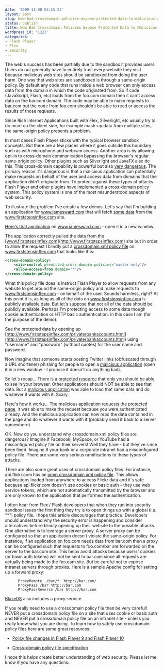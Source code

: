 ```yaml
---
date: '2009-11-08 03:15:22'
layout: post
slug: how-bad-crossdomain-policies-expose-protected-data-to-malicious-applications
status: publish
title: How Bad Crossdomain Policies Expose Protected Data to Malicious Applications
wordpress_id: '1323'
categories:
- Flash Player
- Flex
- Security
---
```


The web's success has been partially due to the sandbox it provides users.  Users do not generally have to entirely trust every website they visit because malicious web sites should be sandboxed from doing the user harm.  One way that web sites are sandboxed is through a same-origin policy.  By default any code that runs inside a web browser can only access data from the domain in which the code originated from.  So if code (JavaScript, Flash, etc) loads from the foo.com domain then it can't access data on the bar.com domain.  The code may be able to make requests to bar.com but the code from foo.com shouldn't be able to read or access the results of those requests.

Since Rich Internet Applications built with Flex, Silverlight, etc usually try to do more on the client side, for example mash-up data from multiple sites, the same-origin policy presents a problem.

In most cases Flash Player sticks with the typical browser sandbox concepts.  But there are a few places where it goes outside this boundary such as with microphone and webcam access.  Another area is by allowing opt-in to cross-domain communication bypassing the browser's regular same-origin policy.  Other plugins such as Silverlight and JavaFX also do this.  This cross-domain capability is powerful but also [very dangerous](http://tech.slashdot.org/story/09/11/05/1552204/Facebook-and-MySpace-Backdoors-Found-Fixed).  The primary reason it's dangerous is that a malicious application can potentially make requests on behalf of the user and access data from domains that the application didn't originate from.  To protect against these types of attacks Flash Player and other plugins have implemented a cross-domain policy system.  This policy system is one of the most misunderstood aspects of web security.

To illustrate the problem I've create a few demos.  Let's say that I'm building an application for www.jamesward.com that will fetch [some data](http://www.firststepsinflex.com/data.php) from the www.firststepsinflex.com site.

[Here's that application](http://www.jamesward.com/demos/crossdomainDashboard/crossdomainDashboard.html) on www.jamesward.com - open it in a new window.

The application correctly pulled the data from the [www.firststepsinflex.com](http://www.firststepsinflex.com) site but in order to allow the request I blindly put a [crossdomain.xml policy file](http://www.firststepsinflex.com/crossdomain.xml) on www.firststepsinflex.com that looks like this:

```xml
<cross-domain-policy>
    <site-control permitted-cross-domain-policies="master-only"/>
    <allow-access-from domain="*"/>
</cross-domain-policy>
```

What this policy file does is instruct Flash Player to allow requests from any website to get around the same-origin policy and make requests to www.firststepsinflex.com - on behalf of the user.  Sounds harmless, right?  At this point it is, as long as all of the data on www.firststepsinflex.com is publicly available data.  But let's suppose that not all of the data should be publicly available.  Perhaps I'm protecting access to some data though cookie authentication or HTTP basic authentication.  In this case I am (for the purpose of the demo).

See the protected data by opening up [http://www.firststepsinflex.com/private/bankaccounts.html](http://www.firststepsinflex.com/private/bankaccounts.html) using "username" and "password" (without quotes) for the user name and password.

Now imagine that someone starts posting Twitter links (obfuscated through a URL shortener) phishing for people to open a [malicious application](http://www.drunkonsoftware.com/crossdomainHacker/crossdomainHacker.html) (open it in a new window - I promise it doesn't do anything bad).

So let's recap...  There is a [protected resource](http://www.firststepsinflex.com/private/bankaccounts.html) that only you should be able to see in your browser.  Other applications should NOT be able to see that data.  But a [malicious application](http://www.drunkonsoftware.com/crossdomainHacker/crossdomainHacker.html) was able to load that same data and do whatever it wants with it.  Scary.

Here's how it works...  The malicious application requests the [protected page](http://www.firststepsinflex.com/private/bankaccounts.html).  It was able to make the request because you were authenticated already.  And the malicious application can now read the data contained in the page and do whatever it wants with it (probably send it back to a server somewhere).

OK.  Now do you understand why crossdomain.xml policy files are dangerous?  Imagine if Facebook, MySpace, or YouTube had a misconfigured policy file on their servers!  Well they have - but they've since been fixed.  Imagine if your bank or a corporate intranet had a misconfigured policy file.  There are some very serious ramifications to these types of attacks.

There are also some great uses of crossdomain policy files.  For instance, api.flickr.com has an [open crossdomain.xml policy file](http://api.flickr.com/crossdomain.xml).  This allows applications loaded from anywhere to access Flickr data and it's safe because api.flickr.com doesn't use cookies or basic auth - they use web service tokens, which are not automatically transmitted by the browser and are only known to the application that performed the authentication.

I often hear from Flex / Flash developers that when they run into security sandbox issues the first thing they try is to open things up with a global (i.e. "*") policy file.  I hope this article discourages that practice.  Developers should understand why the security error is happening and consider alternatives before blindly opening up their website to the possible attacks.  One alternative is to leverage a server proxy.  A server proxy can be configured so that an application doesn't violate the same-origin policy.  For instance, if an application on foo.com needs data from bar.com then a proxy can be configured such that requests to foo.com/bar are forwarded on the server to the bar.com site.  This helps avoid attacks because users' cookies (or basic auth tokens) will not be sent to bar.com since all requests are actually being made to the foo.com site.  But be careful not to expose intranet servers through proxies.  Here is a sample Apache config for setting up a forward proxy:

```
      ProxyRemote  /bar/*  http://bar.com/
      ProxyPass /bar http://bar.com
      ProxyPassReverse /bar http://bar.com
```

[BlazeDS](http://opensource.adobe.com/blazeds) also includes a proxy service.

If you really need to use a crossdomain policy file then be very careful!  NEVER put a crossdomain policy file on a site that uses cookie or basic auth and NEVER put a crossdomain policy file on an intranet site - unless you really know what you are doing.  To learn how to safely use crossdomain policy files here are some great resources:




  * [Policy file changes in Flash Player 9 and Flash Player 10](http://www.adobe.com/devnet/flashplayer/articles/fplayer9_security.html)


  * [Cross-domain policy file specification](http://www.adobe.com/devnet/articles/crossdomain_policy_file_spec.html)



I hope this helps create better understanding of web security.  Please let me know if you have any questions.
